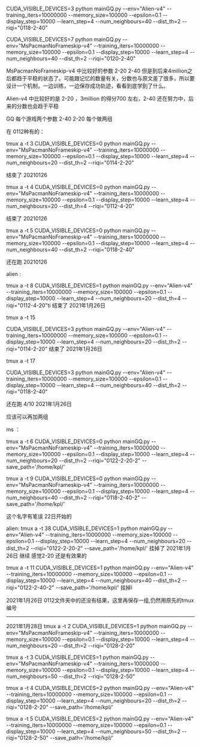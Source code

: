 CUDA_VISIBLE_DEVICES=3 python mainGQ.py --env="Alien-v4" --training_iters=10000000 --memory_size=100000  --epsilon=0.1  --display_step=10000 --learn_step=4 --num_neighbours=40 --dist_th=2 --riqi="0118-2-40"

CUDA_VISIBLE_DEVICES=7 python mainGQ.py --env="MsPacmanNoFrameskip-v4" --training_iters=10000000 --memory_size=100000  --epsilon=0.1  --display_step=10000 --learn_step=4 --num_neighbours=40 --dist_th=2 --riqi="0120-2-40"


MsPacmanNoFrameskip-v4 中比较好的参数 2-20 2-40 但是到后来4million之后都趋于平稳的状态了。可能跟记忆的数量有关，分数也与原文差了很多，所以要设计一个机制，一边训练，一边保存成功轨迹，看看到底学到了什么。

Alien-v4 中比较好的是 2-20 ，3million 的得分700 左右，2-40 还在努力中，后来的分数也会趋于平稳



GQ 每个游戏两个参数 2-40 2-20 每个做两组

在 0112种有的：

tmux a -t 3
CUDA_VISIBLE_DEVICES=0 python mainGQ.py --env="MsPacmanNoFrameskip-v4" --training_iters=10000000 --memory_size=100000  --epsilon=0.1  --display_step=10000 --learn_step=4 --num_neighbours=20 --dist_th=2 --riqi="0114-2-20" 

结束了 20210126

tmux a -t 4
CUDA_VISIBLE_DEVICES=0 python mainGQ.py --env="MsPacmanNoFrameskip-v4" --training_iters=10000000 --memory_size=100000  --epsilon=0.1  --display_step=10000 --learn_step=4 --num_neighbours=20 --dist_th=4 --riqi="0112-4-20"

结束了 20210126


tmux a -t 5
CUDA_VISIBLE_DEVICES=0 python mainGQ.py --env="MsPacmanNoFrameskip-v4" --training_iters=10000000 --memory_size=100000  --epsilon=0.1  --display_step=10000 --learn_step=4 --num_neighbours=40 --dist_th=2 --riqi="0118-2-40"

还在跑 20210126

alien :

tmux a -t 8
CUDA_VISIBLE_DEVICES=1 python mainGQ.py --env="Alien-v4" --training_iters=10000000 --memory_size=100000  --epsilon=0.1  --display_step=10000 --learn_step=4 --num_neighbours=20 --dist_th=4 --riqi="0112-4-20"ti
结束了 2021年1月26日

tmux a -t 15

CUDA_VISIBLE_DEVICES=3 python mainGQ.py --env="Alien-v4" --training_iters=10000000 --memory_size=100000  --epsilon=0.1  --display_step=10000 --learn_step=4 --num_neighbours=20 --dist_th=2 --riqi="0114-2-20"
结束了 2021年1月26日

tmux a -t 17

CUDA_VISIBLE_DEVICES=3 python mainGQ.py --env="Alien-v4" --training_iters=10000000 --memory_size=100000  --epsilon=0.1  --display_step=10000 --learn_step=4 --num_neighbours=40 --dist_th=2 --riqi="0118-2-40"

还在跑 4/10 2021年1月26日

应该可以再加两组

ms ：

tmux a -t 6
CUDA_VISIBLE_DEVICES=0 python mainGQ.py --env="MsPacmanNoFrameskip-v4" --training_iters=10000000 --memory_size=100000  --epsilon=0.1  --display_step=10000 --learn_step=4 --num_neighbours=20 --dist_th=2 --riqi="0122-2-20-2" --save_path='/home/kpl/'

tmux a -t 9
CUDA_VISIBLE_DEVICES=0 python mainGQ.py --env="MsPacmanNoFrameskip-v4" --training_iters=10000000 --memory_size=100000  --epsilon=0.1  --display_step=10000 --learn_step=4 --num_neighbours=40 --dist_th=2 --riqi="0118-2-40-2" --save_path='/home/kpl/'  

这个名字有笔误 22日开始的


alien:
tmux a -t 38
CUDA_VISIBLE_DEVICES=1 python mainGQ.py --env="Alien-v4" --training_iters=10000000 --memory_size=100000  --epsilon=0.1  --display_step=10000 --learn_step=4 --num_neighbours=20 --dist_th=2 --riqi="0122-2-20-2"  --save_path='/home/kpl/'
挂掉了
2021年1月26日 继续 感觉2-20 还是有效果的


tmux a -t 11
CUDA_VISIBLE_DEVICES=1 python mainGQ.py --env="Alien-v4" --training_iters=10000000 --memory_size=100000  --epsilon=0.1  --display_step=10000 --learn_step=4 --num_neighbours=40 --dist_th=2 --riqi="0122-2-40-2" --save_path='/home/kpl/'
挂掉l

2021年1月26日 0112文件夹中的还没有结果，这里再保存一组,仍然用原先的tmux 编号

_______________________________________________________________________
2021年1月28日
tmux a -t 2
CUDA_VISIBLE_DEVICES=1 python mainGQ.py --env="MsPacmanNoFrameskip-v4" --training_iters=10000000 --memory_size=100000  --epsilon=0.1  --display_step=10000 --learn_step=4 --num_neighbours=20 --dist_th=2 --riqi="0128-2-20" 

tmux a -t 3
CUDA_VISIBLE_DEVICES=1 python mainGQ.py --env="MsPacmanNoFrameskip-v4" --training_iters=10000000 --memory_size=100000  --epsilon=0.1  --display_step=10000 --learn_step=4 --num_neighbours=50 --dist_th=2 --riqi="0128-2-50"

tmux a -t 4
CUDA_VISIBLE_DEVICES=2 python mainGQ.py --env="Alien-v4" --training_iters=10000000 --memory_size=100000  --epsilon=0.1  --display_step=10000 --learn_step=4 --num_neighbours=20 --dist_th=2 --riqi="0128-2-20"  --save_path='/home/kpl/'

tmux a -t 5
CUDA_VISIBLE_DEVICES=2 python mainGQ.py --env="Alien-v4" --training_iters=10000000 --memory_size=100000  --epsilon=0.1  --display_step=10000 --learn_step=4 --num_neighbours=50 --dist_th=2 --riqi="0128-2-50" --save_path='/home/kpl/'
